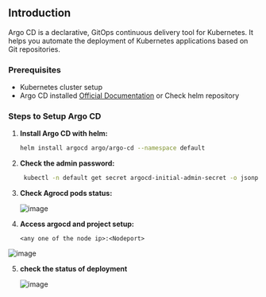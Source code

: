 ## Introduction

Argo CD is a declarative, GitOps continuous delivery tool for Kubernetes. It helps you automate the deployment of Kubernetes applications based on Git repositories.

### Prerequisites
- Kubernetes cluster setup
- Argo CD installed [Official Documentation](https://argo-cd.readthedocs.io/en/stable/getting_started/) or Check helm repository 

### Steps to Setup Argo CD
1. **Install Argo CD with helm:**
   ```bash
   helm install argocd argo/argo-cd --namespace default
   ```
2. **Check the admin password:**
   ```bash
    kubectl -n default get secret argocd-initial-admin-secret -o jsonpath="{.data.password}" | base64 -d
   ```
3. **Check Agrocd pods status:**

   ![image](https://github.com/user-attachments/assets/e86efa7a-7147-4d40-810a-4fae4f4b4d46)

4. **Access argocd and project setup:**
   ```
   <any one of the node ip>:<Nodeport> 

![image](https://github.com/user-attachments/assets/610583dd-1154-4ebd-a1d7-2093f9d149d0)

5. **check the status of deployment**

   ![image](https://github.com/user-attachments/assets/af104e2f-bc10-4692-8312-27a6d7e610cd)

   
